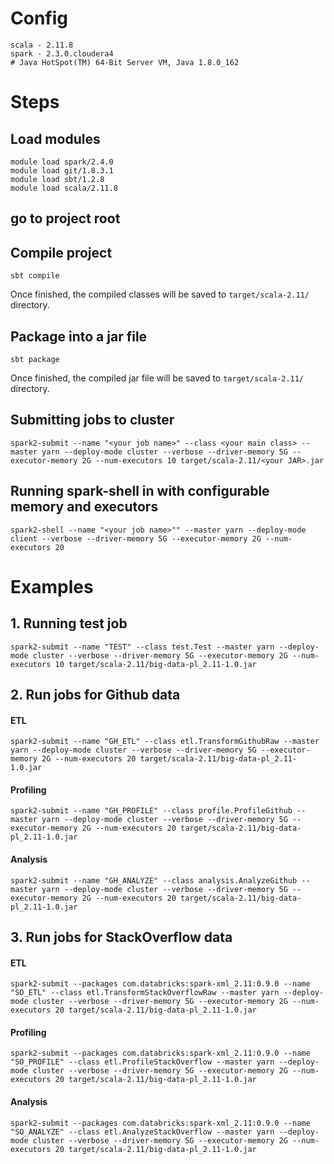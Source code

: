 # Config
```
scala - 2.11.8
spark - 2.3.0.cloudera4
# Java HotSpot(TM) 64-Bit Server VM, Java 1.8.0_162
```

# Steps
## Load modules
```
module load spark/2.4.0
module load git/1.8.3.1
module load sbt/1.2.8
module load scala/2.11.8
```

## go to project root

## Compile project
``` 
sbt compile
```
Once finished, the compiled classes will be saved to ```target/scala-2.11/``` directory.

## Package into a jar file
```
sbt package
```
Once finished, the compiled jar file will be saved to ```target/scala-2.11/``` directory.

## Submitting jobs to cluster
```
spark2-submit --name "<your job name>" --class <your main class> --master yarn --deploy-mode cluster --verbose --driver-memory 5G --executor-memory 2G --num-executors 10 target/scala-2.11/<your JAR>.jar
```

## Running spark-shell in with configurable memory and executors
```
spark2-shell --name "<your job name>"" --master yarn --deploy-mode client --verbose --driver-memory 5G --executor-memory 2G --num-executors 20
```

# Examples

## 1. Running test job
```
spark2-submit --name "TEST" --class test.Test --master yarn --deploy-mode cluster --verbose --driver-memory 5G --executor-memory 2G --num-executors 10 target/scala-2.11/big-data-pl_2.11-1.0.jar
```

## 2. Run jobs for Github data
#### ETL
```
spark2-submit --name "GH_ETL" --class etl.TransformGithubRaw --master yarn --deploy-mode cluster --verbose --driver-memory 5G --executor-memory 2G --num-executors 20 target/scala-2.11/big-data-pl_2.11-1.0.jar
```

#### Profiling
```
spark2-submit --name "GH_PROFILE" --class profile.ProfileGithub --master yarn --deploy-mode cluster --verbose --driver-memory 5G --executor-memory 2G --num-executors 20 target/scala-2.11/big-data-pl_2.11-1.0.jar
```

#### Analysis
```
spark2-submit --name "GH_ANALYZE" --class analysis.AnalyzeGithub --master yarn --deploy-mode cluster --verbose --driver-memory 5G --executor-memory 2G --num-executors 20 target/scala-2.11/big-data-pl_2.11-1.0.jar
```

## 3. Run jobs for StackOverflow data
#### ETL
```
spark2-submit --packages com.databricks:spark-xml_2.11:0.9.0 --name "SO_ETL" --class etl.TransformStackOverflowRaw --master yarn --deploy-mode cluster --verbose --driver-memory 5G --executor-memory 2G --num-executors 20 target/scala-2.11/big-data-pl_2.11-1.0.jar
```

#### Profiling
```
spark2-submit --packages com.databricks:spark-xml_2.11:0.9.0 --name "SO_PROFILE" --class etl.ProfileStackOverflow --master yarn --deploy-mode cluster --verbose --driver-memory 5G --executor-memory 2G --num-executors 20 target/scala-2.11/big-data-pl_2.11-1.0.jar
```

#### Analysis
```
spark2-submit --packages com.databricks:spark-xml_2.11:0.9.0 --name "SO_ANALYZE" --class etl.AnalyzeStackOverflow --master yarn --deploy-mode cluster --verbose --driver-memory 5G --executor-memory 2G --num-executors 20 target/scala-2.11/big-data-pl_2.11-1.0.jar
```
